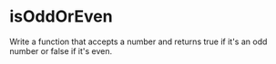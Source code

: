 # isOddOrEven
Write a function that accepts a number and returns true if it's an odd number or false if it's even.
